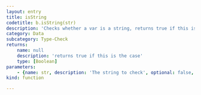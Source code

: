 ```yaml
---
layout: entry
title: isString
codetitle: b.isString(str)
description: 'Checks whether a var is a string, returns true if this is the case'
category: Data
subcategory: Type-Check
returns:
    name: null
    description: 'returns true if this is the case'
    type: [Boolean]
parameters:
    - {name: str, description: 'The string to check', optional: false, type: [Object, String, Number, Boolean]}
kind: function

---
```

